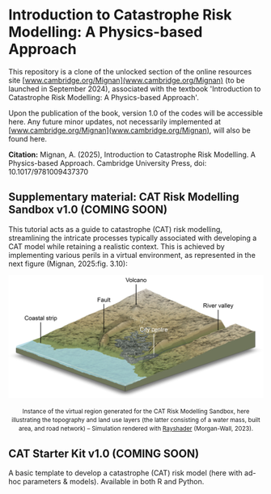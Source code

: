 # Introduction to Catastrophe Risk Modelling: A Physics-based Approach

This repository is a clone of the unlocked section of the online resources site [www.cambridge.org/Mignan](www.cambridge.org/Mignan) (to be launched in September 2024), associated with the textbook 'Introduction to Catastrophe Risk Modelling: A Physics-based Approach'.

Upon the publication of the book, version 1.0 of the codes will be accessible here. Any future minor updates, not necessarily implemented at [www.cambridge.org/Mignan](www.cambridge.org/Mignan), will also be found here.

**Citation:** Mignan, A. (2025), Introduction to Catastrophe Risk Modelling. A Physics-based Approach. Cambridge University Press, doi: 10.1017/9781009437370

## Supplementary material: CAT Risk Modelling Sandbox v1.0 (COMING SOON)

This tutorial acts as a guide to catastrophe (CAT) risk modelling, streamlining the intricate processes typically associated with developing a CAT model while retaining a realistic context. This is achieved by implementing various perils in a virtual environment, as represented in the next figure (Mignan, 2025:fig. 3.10):

<p align="center">
  <img src="figures/fig3_10_sandbox_env_COLOR.jpg" width="800">
</p>
<p align="center"><small>Instance of the virtual region generated for the CAT Risk Modelling Sandbox, here illustrating the topography and land use layers (the latter consisting of a water mass, built area, and road network) – Simulation rendered with <a target = '_blank' href = 'www.rayshader.com'>Rayshader</a> (Morgan-Wall, 2023).</small></p>

## CAT Starter Kit v1.0 (COMING SOON)

A basic template to develop a catastrophe (CAT) risk model (here with ad-hoc parameters & models). Available in both R and Python.
